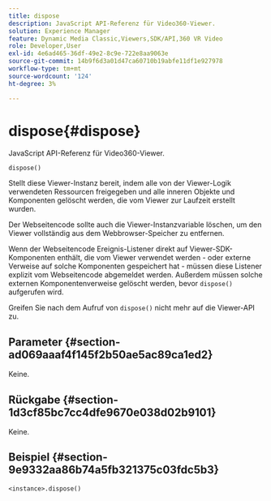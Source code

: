 ```yaml
---
title: dispose
description: JavaScript API-Referenz für Video360-Viewer.
solution: Experience Manager
feature: Dynamic Media Classic,Viewers,SDK/API,360 VR Video
role: Developer,User
exl-id: 4e6ad465-36df-49e2-8c9e-722e8aa9063e
source-git-commit: 14b9f6d3a01d47ca60710b19abfe11df1e927978
workflow-type: tm+mt
source-wordcount: '124'
ht-degree: 3%

---
```


# dispose{#dispose}

JavaScript API-Referenz für Video360-Viewer.

`dispose()`

Stellt diese Viewer-Instanz bereit, indem alle von der Viewer-Logik verwendeten Ressourcen freigegeben und alle inneren Objekte und Komponenten gelöscht werden, die vom Viewer zur Laufzeit erstellt wurden.

Der Webseitencode sollte auch die Viewer-Instanzvariable löschen, um den Viewer vollständig aus dem Webbrowser-Speicher zu entfernen.

Wenn der Webseitencode Ereignis-Listener direkt auf Viewer-SDK-Komponenten enthält, die vom Viewer verwendet werden - oder externe Verweise auf solche Komponenten gespeichert hat - müssen diese Listener explizit vom Webseitencode abgemeldet werden. Außerdem müssen solche externen Komponentenverweise gelöscht werden, bevor `dispose()` aufgerufen wird.

Greifen Sie nach dem Aufruf von `dispose()` nicht mehr auf die Viewer-API zu.

## Parameter {#section-ad069aaaf4f145f2b50ae5ac89ca1ed2}

Keine.

## Rückgabe {#section-1d3cf85bc7cc4dfe9670e038d02b9101}

Keine.

## Beispiel {#section-9e9332aa86b74a5fb321375c03fdc5b3}

```
<instance>.dispose()
```

